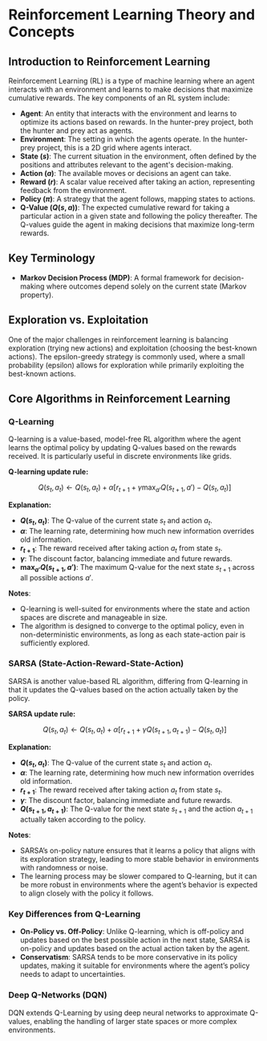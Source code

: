 # Reinforcement Learning Theory and Concepts

## Introduction to Reinforcement Learning

Reinforcement Learning (RL) is a type of machine learning where an agent interacts with an environment and learns to make decisions that maximize cumulative rewards. The key components of an RL system include:

- **Agent**: An entity that interacts with the environment and learns to optimize its actions based on rewards. In the hunter-prey project, both the hunter and prey act as agents.
- **Environment**: The setting in which the agents operate. In the hunter-prey project, this is a 2D grid where agents interact.
- **State ($s$)**: The current situation in the environment, often defined by the positions and attributes relevant to the agent's decision-making.
- **Action ($a$)**: The available moves or decisions an agent can take.
- **Reward ($r$)**: A scalar value received after taking an action, representing feedback from the environment.
- **Policy ($\pi$)**: A strategy that the agent follows, mapping states to actions.
- **Q-Value ($Q(s, a)$)**: The expected cumulative reward for taking a particular action in a given state and following the policy thereafter. The Q-values guide the agent in making decisions that maximize long-term rewards.

## Key Terminology

- **Markov Decision Process (MDP)**: A formal framework for decision-making where outcomes depend solely on the current state (Markov property).

## Exploration vs. Exploitation

One of the major challenges in reinforcement learning is balancing exploration (trying new actions) and exploitation (choosing the best-known actions). The epsilon-greedy strategy is commonly used, where a small probability (epsilon) allows for exploration while primarily exploiting the best-known actions.

## Core Algorithms in Reinforcement Learning

### Q-Learning

Q-learning is a value-based, model-free RL algorithm where the agent learns the optimal policy by updating Q-values based on the rewards received. It is particularly useful in discrete environments like grids.

**Q-learning update rule:**

$$
Q(s_t, a_t) \leftarrow Q(s_t, a_t) + \alpha \left[ r_{t+1} + \gamma \max_{a'} Q(s_{t+1}, a') - Q(s_t, a_t) \right]
$$

**Explanation:**

- **$Q(s_t, a_t)$**: The Q-value of the current state $s_t$ and action $a_t$.
- **$\alpha$**: The learning rate, determining how much new information overrides old information.
- **$r_{t+1}$**: The reward received after taking action $a_t$ from state $s_t$.
- **$\gamma$**: The discount factor, balancing immediate and future rewards.
- **$\max_{a'} Q(s_{t+1}, a')$**: The maximum Q-value for the next state $s_{t+1}$ across all possible actions $a'$.

**Notes**:

- Q-learning is well-suited for environments where the state and action spaces are discrete and manageable in size.
- The algorithm is designed to converge to the optimal policy, even in non-deterministic environments, as long as each state-action pair is sufficiently explored.

### SARSA (State-Action-Reward-State-Action)

SARSA is another value-based RL algorithm, differing from Q-learning in that it updates the Q-values based on the action actually taken by the policy.

**SARSA update rule:**

$$
Q(s_t, a_t) \leftarrow Q(s_t, a_t) + \alpha \left[ r_{t+1} + \gamma Q(s_{t+1}, a_{t+1}) - Q(s_t, a_t) \right]
$$

**Explanation:**

- **$Q(s_t, a_t)$**: The Q-value of the current state $s_t$ and action $a_t$.
- **$\alpha$**: The learning rate, determining how much new information overrides old information.
- **$r_{t+1}$**: The reward received after taking action $a_t$ from state $s_t$.
- **$\gamma$**: The discount factor, balancing immediate and future rewards.
- **$Q(s_{t+1}, a_{t+1})$**: The Q-value for the next state $s_{t+1}$ and the action $a_{t+1}$ actually taken according to the policy.

**Notes**:

- SARSA’s on-policy nature ensures that it learns a policy that aligns with its exploration strategy, leading to more stable behavior in environments with randomness or noise.
- The learning process may be slower compared to Q-learning, but it can be more robust in environments where the agent’s behavior is expected to align closely with the policy it follows.

### Key Differences from Q-Learning

- **On-Policy vs. Off-Policy**: Unlike Q-learning, which is off-policy and updates based on the best possible action in the next state, SARSA is on-policy and updates based on the actual action taken by the agent.
- **Conservatism**: SARSA tends to be more conservative in its policy updates, making it suitable for environments where the agent’s policy needs to adapt to uncertainties.

### Deep Q-Networks (DQN)

DQN extends Q-Learning by using deep neural networks to approximate Q-values, enabling the handling of larger state spaces or more complex environments.
